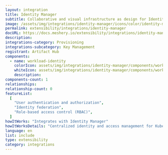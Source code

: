 ```yaml
---
layout: integration
title: Identity Manager
subtitle: Collaborative and visual infrastructure as design for Identity Manager
image: /assets/img/integrations/identity-manager/icons/color/identity-manager-color.svg
permalink: extensibility/integrations/identity-manager
docURL: https://docs.meshery.io/extensibility/integrations/identity-manager
description:
integrations-category: Provisioning
integrations-subcategory: Key Management
registrant: Artifact Hub
components:
  - name: workload-identity
    colorIcon: assets/img/integrations/identity-manager/components/workload-identity/icons/color/workload-identity-color.svg
    whiteIcon: assets/img/integrations/identity-manager/components/workload-identity/icons/white/workload-identity-white.svg
    description:
components-count: 1
relationships:
relationship-count: 0
featureList:
  [
    "User authentication and authorization",
    "Identity federation",
    "Role-based access control (RBAC)",
  ]
howItWorks: "Integrates with Identity Manager"
howItWorksDetails: "Centralized identity and access management for Kubernetes clusters"
language: en
list: include
type: extensibility
category: integrations
---
```

